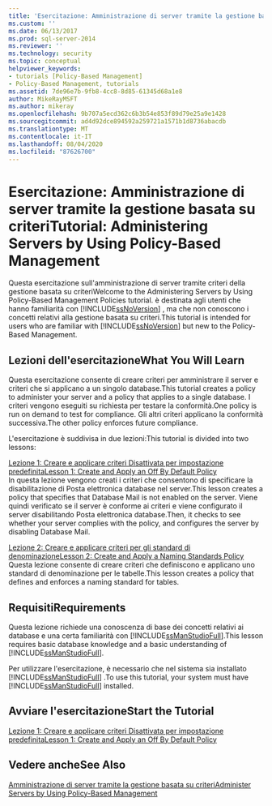 ```yaml
---
title: 'Esercitazione: Amministrazione di server tramite la gestione basata su criteri | Microsoft Docs'
ms.custom: ''
ms.date: 06/13/2017
ms.prod: sql-server-2014
ms.reviewer: ''
ms.technology: security
ms.topic: conceptual
helpviewer_keywords:
- tutorials [Policy-Based Management]
- Policy-Based Management, tutorials
ms.assetid: 7de96e7b-9fb8-4cc8-8d85-61345d68a1e8
author: MikeRayMSFT
ms.author: mikeray
ms.openlocfilehash: 9b707a5ecd362c6b3b54e853f89d79e25a9e1428
ms.sourcegitcommit: ad4d92dce894592a259721a1571b1d8736abacdb
ms.translationtype: MT
ms.contentlocale: it-IT
ms.lasthandoff: 08/04/2020
ms.locfileid: "87626700"
---
```

# <a name="tutorial-administering-servers-by-using-policy-based-management"></a><span data-ttu-id="189eb-102">Esercitazione: Amministrazione di server tramite la gestione basata su criteri</span><span class="sxs-lookup"><span data-stu-id="189eb-102">Tutorial: Administering Servers by Using Policy-Based Management</span></span>
  <span data-ttu-id="189eb-103">Questa esercitazione sull'amministrazione di server tramite criteri della gestione basata su criteri</span><span class="sxs-lookup"><span data-stu-id="189eb-103">Welcome to the Administering Servers by Using Policy-Based Management Policies tutorial.</span></span> <span data-ttu-id="189eb-104">è destinata agli utenti che hanno familiarità con [!INCLUDE[ssNoVersion](../../includes/ssnoversion-md.md)] , ma che non conoscono i concetti relativi alla gestione basata su criteri.</span><span class="sxs-lookup"><span data-stu-id="189eb-104">This tutorial is intended for users who are familiar with [!INCLUDE[ssNoVersion](../../includes/ssnoversion-md.md)] but new to the Policy-Based Management.</span></span>  
  
## <a name="what-you-will-learn"></a><span data-ttu-id="189eb-105">Lezioni dell'esercitazione</span><span class="sxs-lookup"><span data-stu-id="189eb-105">What You Will Learn</span></span>  
 <span data-ttu-id="189eb-106">Questa esercitazione consente di creare criteri per amministrare il server e criteri che si applicano a un singolo database.</span><span class="sxs-lookup"><span data-stu-id="189eb-106">This tutorial creates a policy to administer your server and a policy that applies to a single database.</span></span> <span data-ttu-id="189eb-107">I criteri vengono eseguiti su richiesta per testare la conformità.</span><span class="sxs-lookup"><span data-stu-id="189eb-107">One policy is run on demand to test for compliance.</span></span> <span data-ttu-id="189eb-108">Gli altri criteri applicano la conformità successiva.</span><span class="sxs-lookup"><span data-stu-id="189eb-108">The other policy enforces future compliance.</span></span>  
  
 <span data-ttu-id="189eb-109">L'esercitazione è suddivisa in due lezioni:</span><span class="sxs-lookup"><span data-stu-id="189eb-109">This tutorial is divided into two lessons:</span></span>  
  
 [<span data-ttu-id="189eb-110">Lezione 1: Creare e applicare criteri Disattivata per impostazione predefinita</span><span class="sxs-lookup"><span data-stu-id="189eb-110">Lesson 1: Create and Apply an Off By Default Policy</span></span>](lesson-1-create-and-apply-an-off-by-default-policy.md)  
 <span data-ttu-id="189eb-111">In questa lezione vengono creati i criteri che consentono di specificare la disabilitazione di Posta elettronica database nel server.</span><span class="sxs-lookup"><span data-stu-id="189eb-111">This lesson creates a policy that specifies that Database Mail is not enabled on the server.</span></span> <span data-ttu-id="189eb-112">Viene quindi verificato se il server è conforme ai criteri e viene configurato il server disabilitando Posta elettronica database.</span><span class="sxs-lookup"><span data-stu-id="189eb-112">Then, it checks to see whether your server complies with the policy, and configures the server by disabling Database Mail.</span></span>  
  
 [<span data-ttu-id="189eb-113">Lezione 2: Creare e applicare criteri per gli standard di denominazione</span><span class="sxs-lookup"><span data-stu-id="189eb-113">Lesson 2: Create and Apply a Naming Standards Policy</span></span>](lesson-2-create-and-apply-a-naming-standards-policy.md)  
 <span data-ttu-id="189eb-114">Questa lezione consente di creare criteri che definiscono e applicano uno standard di denominazione per le tabelle.</span><span class="sxs-lookup"><span data-stu-id="189eb-114">This lesson creates a policy that defines and enforces a naming standard for tables.</span></span>  
  
## <a name="requirements"></a><span data-ttu-id="189eb-115">Requisiti</span><span class="sxs-lookup"><span data-stu-id="189eb-115">Requirements</span></span>  
 <span data-ttu-id="189eb-116">Questa lezione richiede una conoscenza di base dei concetti relativi ai database e una certa familiarità con [!INCLUDE[ssManStudioFull](../../includes/ssmanstudiofull-md.md)].</span><span class="sxs-lookup"><span data-stu-id="189eb-116">This lesson requires basic database knowledge and a basic understanding of [!INCLUDE[ssManStudioFull](../../includes/ssmanstudiofull-md.md)].</span></span>  
  
 <span data-ttu-id="189eb-117">Per utilizzare l'esercitazione, è necessario che nel sistema sia installato [!INCLUDE[ssManStudioFull](../../includes/ssmanstudiofull-md.md)] .</span><span class="sxs-lookup"><span data-stu-id="189eb-117">To use this tutorial, your system must have [!INCLUDE[ssManStudioFull](../../includes/ssmanstudiofull-md.md)] installed.</span></span>  
  
## <a name="start-the-tutorial"></a><span data-ttu-id="189eb-118">Avviare l'esercitazione</span><span class="sxs-lookup"><span data-stu-id="189eb-118">Start the Tutorial</span></span>  
 [<span data-ttu-id="189eb-119">Lezione 1: Creare e applicare criteri Disattivata per impostazione predefinita</span><span class="sxs-lookup"><span data-stu-id="189eb-119">Lesson 1: Create and Apply an Off By Default Policy</span></span>](lesson-1-create-and-apply-an-off-by-default-policy.md)  
  
## <a name="see-also"></a><span data-ttu-id="189eb-120">Vedere anche</span><span class="sxs-lookup"><span data-stu-id="189eb-120">See Also</span></span>  
 [<span data-ttu-id="189eb-121">Amministrazione di server tramite la gestione basata su criteri</span><span class="sxs-lookup"><span data-stu-id="189eb-121">Administer Servers by Using Policy-Based Management</span></span>](administer-servers-by-using-policy-based-management.md)  
  
  
